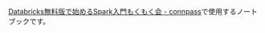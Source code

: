 [Databricks無料版で始めるSpark入門もくもく会 \- connpass](https://jedai.connpass.com/event/365277/)で使用するノートブックです。
